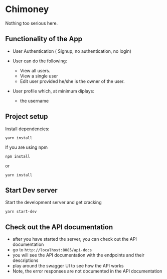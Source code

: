 # Chimoney

Nothing too serious here.

## Functionality of the App

- User Authentication ( Signup, no authentication, no login)
- User can do the following:

  - View all users.
  - View a single user
  - Edit user provided he/she is the owner of the user.

- User profile which, at minimum diplays:
  - the username

## Project setup

Install dependencies:

```
yarn install
```

If you are using npm

```
npm install
```

or

```
yarn install
```

## Start Dev server

Start the development server and get cracking

```
yarn start-dev

```

## Check out the API documentation

- after you have started the server, you can check out the API documentation
- go to `http://localhost:8085/api-docs`
- you will see the API documentation with the endpoints and their descriptions
- play around the swagger UI to see how the API works
- Note, the error responses are not documented in the API documentation

```

```
